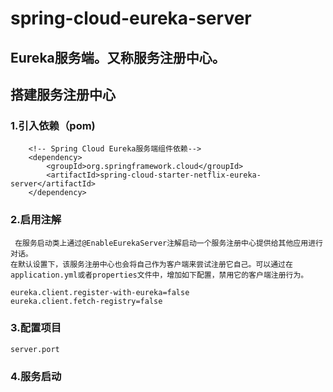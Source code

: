 # spring-cloud-eureka-server

## Eureka服务端。又称服务注册中心。
## 搭建服务注册中心
### 1.引入依赖（pom)
        <!-- Spring Cloud Eureka服务端组件依赖-->
        <dependency>
            <groupId>org.springframework.cloud</groupId>
            <artifactId>spring-cloud-starter-netflix-eureka-server</artifactId>
        </dependency>

### 2.启用注解
     在服务启动类上通过@EnableEurekaServer注解启动一个服务注册中心提供给其他应用进行对话。
    在默认设置下，该服务注册中心也会将自己作为客户端来尝试注册它自己。可以通过在application.yml或者properties文件中，增加如下配置，禁用它的客户端注册行为。

    eureka.client.register-with-eureka=false
    eureka.client.fetch-registry=false
### 3.配置项目
    server.port
    
### 4.服务启动

